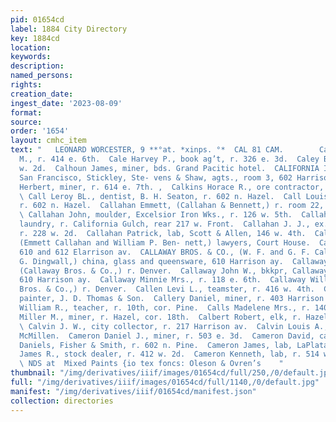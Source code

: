 ```yaml
---
pid: 01654cd
label: 1884 City Directory
key: 1884cd
location: 
keywords: 
description: 
named_persons: 
rights: 
creation_date: 
ingest_date: '2023-08-09'
format: 
source: 
order: '1654'
layout: cmhc_item
text: "   LEONARD WORCESTER, 9 **°at. *xinps. °*  CAL 81 CAM.        Caldwell Frank
  M., r. 414 e. 6th.  Cale Harvey P., book ag’t, r. 326 e. 3d.  Caley Byron, r. 408
  w. 2d.  Calhoun James, miner, bds. Grand Pacitic hotel.  CALIFORNIA INSURANCE CO.,
  San Francisco, Stickley, Ste- vens & Shaw, agts., room 3, 602 Harrison av.  Calkins
  Herbert, miner, r. 614 e. 7th. ,  Calkins Horace R., ore contractor, r. 300 e. 8th.
  \ Call Leroy BL., dentist, B. H. Seaton, r. 602 n. Hazel.  Call Louise 8S. Mrs.,
  r. 602 n. Hazel.  Callahan Emmett, (Callahan & Bennett,) r. room 22, Quincy blk.
  \ Callahan John, moulder, Excelsior Iron Wks., r. 126 w. 5th.  Callahan Julia Miss,
  laundry, r. California Gulch, rear 217 w. Front.  Callahan J. J., ex. messenger,
  r. 228 w. 2d.  Callahan Patrick, lab, Scott & Allen, 146 w. 4th.  Callahan & Bennett,
  (Emmett Callahan and William P. Ben- nett,) lawyers, Court House.  Callaway Block,
  610 and 612 Elarrison av.  CALLAWAY BROS. & CO., (W. F. and G. F. Callaway and J.
  G. Dingwall,) china, glass and queensware, 610 Harrison ay.  Callaway George F.,
  (Callaway Bros. & Co.,) r. Denver.  Callaway John W., bkkpr, Callaway Bros.& Co.,
  610 Harrison ay.  Callaway Minnie Mrs., r. 118 e. 6th.  Callaway William F., (Callaway
  Bros. & Co.,) r. Denver.  Callen Levi L., teamster, r. 416 w. 4th.  Callen Richard,
  painter, J. D. Thomas & Son.  Callery Daniel, miner, r. 403 Harrison av.  Callicotte
  William R., teacher, r. 10th, cor. Pine.  Calls Madelene Mrs., r. 140 e. 7th.  Calvert
  Miller M., miner, r. Hazel, cor. 18th.  Calbert Robert, elk, r. Hazel, cor. 18th.
  \ Calvin J. W., city collector, r. 217 Harrison av.  Calvin Louis A., driver, Neil
  McMillen.  Cameron Daniel J., miner, r. 503 e. 3d.  Cameron David, carpet-layer,
  Daniels, Fisher & Smith, r. 602 n. Pine.  Cameron James, lab, LaPlata Smelter.  Cameron
  James R., stock dealer, r. 412 w. 2d.  Cameron Kenneth, lab, r. 514 w. Chestnut.
  \ NDS at  Mixed Paints {io tex foncs: Oleson & Ovren’s    "
thumbnail: "/img/derivatives/iiif/images/01654cd/full/250,/0/default.jpg"
full: "/img/derivatives/iiif/images/01654cd/full/1140,/0/default.jpg"
manifest: "/img/derivatives/iiif/01654cd/manifest.json"
collection: directories
---
```

